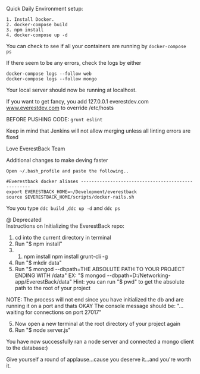 Quick Daily Environment setup:
```
1. Install Docker.
2. docker-compose build
3. npm install
4. docker-compose up -d
```
You can check to see if all your containers are running by
```docker-compose ps```

If there seem to be any errors, check the logs by either
```
docker-compose logs --follow web
docker-compose logs --follow mongo
```

Your local server should now be running at localhost.

If you want to get fancy, you add 127.0.0.1 everestdev.com www.everestdev.com to override /etc/hosts

BEFORE PUSHING CODE:
``` grunt eslint ```
     
Keep in mind that Jenkins will not allow merging unless all linting errors are fixed
     
Love EverestBack Team
      
      
Additional changes to make deving faster      
```
Open ~/.bash_profile and paste the following..      

#Everestback docker aliases ---------------------------------------------------      
export EVERESTBACK_HOME=~/Development/everestback
source $EVERESTBACK_HOME/scripts/docker-rails.sh
```
      
You you type ```ddc build ```,```ddc up -d``` and ```ddc ps``` 
      
      
      
@ Deprecated      
Instructions on Initializing the EverestBack repo:
1. cd into the current directory in terminal
2. Run "$ npm install"
3. 1. npm install npm install grunt-cli -g
3. Run "$ mkdir data"
4. Run "$ mongod --dbpath=THE ABSOLUTE PATH TO YOUR PROJECT ENDING WITH /data"
EX: "$ mongod --dbpath=D:/Networking-app/EverestBack/data"
Hint: you can run "$ pwd" to get the absolute path to the root of your project

NOTE: The process will not end since you have initialized the db and are running it on a port and thats OKAY
The console message should be: "... waiting for connections on port 27017"

5. Now open a new terminal at the root directory of your project again
6. Run "$ node server.js"

You have now successfully ran a node server and connected a mongo client to the database:)

Give yourself a round of applause...cause you deserve it...and you're worth it.
